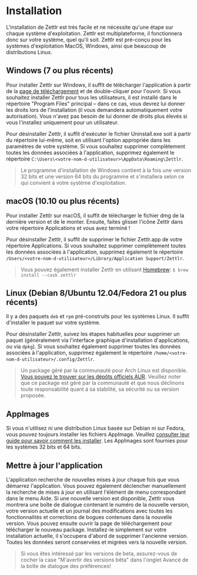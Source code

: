 # Installation

L'installation de Zettlr est très facile et ne nécessite qu'une étape sur chaque système d'exploitation. Zettlr est multiplateforme, il fonctionnera donc sur votre système, quel qu'il soit. Zettlr est pré-conçu pour les systèmes d'exploitation MacOS, Windows, ainsi que beaucoup de distributions Linux.

## Windows (7 ou plus récents)

Pour installer Zettlr sur Windows, il suffit de télécharger l'application à partir de la [page de téléchargement](https://www.zettlr.com/download) et de double-cliquer pour l'ouvrir. Si vous souhaitez installer Zettlr pour tous les utilisateurs, il est installé dans le répertoire "Program Files" principal – dans ce cas, vous devrez lui donner les droits lors de l'installation (il vous demandera automatiquement votre autorisation). Vous n'avez pas besoin de lui donner de droits plus élevés si vous l'installez uniquement pour un utilisateur.

Pour désinstaller Zettlr, il suffit d'exécuter le fichier Uninstall.exe soit à partir du répertoire lui-même, soit en utilisant l'option appropriée dans les paramètres de votre système. Si vous souhaitez supprimer complètement toutes les données associées à l'application, supprimez également le répertoire `C:\Users\<votre-nom-d-utilisateur>\AppData\Roaming\Zettlr`.

> Le programme d'installation de Windows contient à la fois une version 32 bits et une version 64 bits du programme et s'installera selon ce qui convient à votre système d'exploitation.

## macOS (10.10 ou plus récents)

Pour installer Zettlr sur macOS, il suffit de télécharger le fichier dmg de la dernière version et de le monter. Ensuite, faites glisser l'icône Zettlr dans votre répertoire Applications et vous avez terminé !

Pour désinstaller Zettlr, il suffit de supprimer le fichier Zettlr.app de votre répertoire Applications. Si vous souhaitez supprimer complètement toutes les données associées à l'application, supprimez également le répertoire `/Users/<votre-nom-d-utilisateur>/Library/Application Support/Zettlr`.

> Vous pouvez également installer Zettlr en utilisant [Homebrew](https://formulae.brew.sh/cask/zettlr): `$ brew install --cask zettlr`

## Linux (Debian 8/Ubuntu 12.04/Fedora 21 ou plus récents)

Il y a des paquets `deb` et `rpm` pré-construits pour les systèmes Linux. Il suffit d'installer le paquet sur votre système.

Pour désinstaller Zettlr, suivez les étapes habituelles pour supprimer un paquet (généralement via l'interface graphique d'installation d'applications, ou via `dpkg`). Si vous souhaitez également supprimer toutes les données associées à l'application, supprimez également le répertoire `/home/<votre-nom-d-utilisateur>/.config/Zettlr`.

> Un package géré par la communauté pour Arch Linux est disponible. [Vous pouvez le trouver sur les dépôts officiels AUR](https://aur.archlinux.org/packages/zettlr-bin/). Veuillez noter que ce package est géré par la communauté et que nous déclinons toute responsabilité quant à sa stabilité, sa sécurité ou sa version proposée.

## AppImages

Si vous n'utilisez ni une distribution Linux basée sur Debian ni sur Fedora, vous pouvez toujours installer les fichiers AppImage. Veuillez [consulter leur guide pour savoir comment les installer](https://appimage.org/). Les AppImages sont fournies pour les systèmes 32 bits et 64 bits.

## Mettre à jour l'application

L'application recherche de nouvelles mises à jour chaque fois que vous démarrez l'application. Vous pouvez également déclencher manuellement la recherche de mises à jour en utilisant l'élément de menu correspondant dans le menu Aide. Si une nouvelle version est disponible, Zettlr vous montrera une boîte de dialogue contenant le numéro de la nouvelle version, votre version actuelle et un journal des modifications avec toutes les fonctionnalités et corrections de bogues contenues dans la nouvelle version. Vous pouvez ensuite ouvrir la page de téléchargement pour télécharger le nouveau package. Installez-le simplement sur votre installation actuelle, il s'occupera d'abord de supprimer l'ancienne version. Toutes les données seront conservées et migrées vers la nouvelle version.

> Si vous êtes intéressé par les versions de beta, assurez-vous de cocher la case "M'avertir des versions bêta" dans l'onglet Avancé de la boîte de dialogue des préférences!
